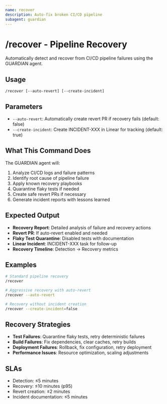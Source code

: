 ```yaml
---
name: recover
description: Auto-fix broken CI/CD pipeline
subagent: guardian
---
```


# /recover - Pipeline Recovery

Automatically detect and recover from CI/CD pipeline failures using the GUARDIAN agent.

## Usage
```
/recover [--auto-revert] [--create-incident]
```

## Parameters
- `--auto-revert`: Automatically create revert PR if recovery fails (default: false)
- `--create-incident`: Create INCIDENT-XXX in Linear for tracking (default: true)

## What This Command Does
The GUARDIAN agent will:
1. Analyze CI/CD logs and failure patterns
2. Identify root cause of pipeline failure
3. Apply known recovery playbooks
4. Quarantine flaky tests if needed
5. Create safe revert PRs if necessary
6. Generate incident reports with lessons learned

## Expected Output
- **Recovery Report**: Detailed analysis of failure and recovery actions
- **Revert PR**: If auto-revert enabled and needed
- **Flaky Test Quarantine**: Disabled tests with documentation
- **Linear Incident**: INCIDENT-XXX task for follow-up
- **Recovery Timeline**: Detection → Recovery metrics

## Examples
```bash
# Standard pipeline recovery
/recover

# Aggressive recovery with auto-revert
/recover --auto-revert

# Recovery without incident creation
/recover --create-incident=false
```

## Recovery Strategies
- **Test Failures**: Quarantine flaky tests, retry deterministic failures
- **Build Failures**: Fix dependencies, clear caches, retry builds
- **Deployment Failures**: Rollback, fix configuration, retry deployment
- **Performance Issues**: Resource optimization, scaling adjustments

## SLAs
- Detection: ≤5 minutes
- Recovery: ≤10 minutes (p95)
- Revert creation: ≤2 minutes
- Incident documentation: ≤5 minutes